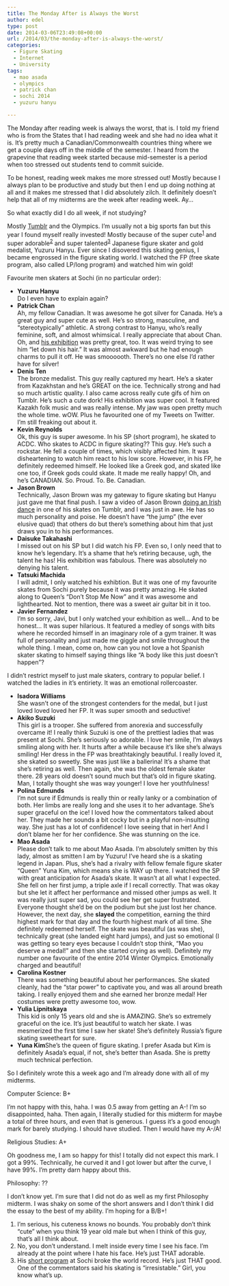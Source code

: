 ```yaml
---
title: The Monday After is Always the Worst
author: edel
type: post
date: 2014-03-06T23:49:08+00:00
url: /2014/03/the-monday-after-is-always-the-worst/
categories:
  - Figure Skating
  - Internet
  - University
tags:
  - mao asada
  - olympics
  - patrick chan
  - sochi 2014
  - yuzuru hanyu

---
```

The Monday after reading week is always the worst, that is. I told my friend who is from the States that I had reading week and she had no idea what it is. It&#8217;s pretty much a Canadian/Commonwealth countries thing where we get a couple days off in the middle of the semester. I heard from the grapevine that reading week started because mid-semester is a period when too stressed out students tend to commit suicide.

To be honest, reading week makes me more stressed out! Mostly because I always plan to be productive and study but then I end up doing nothing at all and it makes me stressed that I did absolutely zilch. It definitely doesn&#8217;t help that all of my midterms are the week after reading week. Ay&#8230;

So what exactly did I do all week, if not studying?

Mostly [Tumblr][1] and the Olympics. I&#8217;m usually not a big sports fan but this year I found myself really invested! Mostly because of the super cute<sup class="footnote"><a href="#foot_ajs-fn-id_1-593" id="back_ajs-fn-id_1-593">1</a></sup> and super adorable<sup class="footnote"><a href="#foot_ajs-fn-id_2-593" id="back_ajs-fn-id_2-593">2</a></sup> and super talented<sup class="footnote"><a href="#foot_ajs-fn-id_3-593" id="back_ajs-fn-id_3-593">3</a></sup> Japanese figure skater and gold medalist, Yuzuru Hanyu. Ever since I disovered this skating genius, I became engrossed in the figure skating world. I watched the FP (free skate program, also called LP/long program) and watched him win gold!

Favourite men skaters at Sochi (in no particular order):

  * **Yuzuru Hanyu**  
    Do I even have to explain again?
  * **Patrick Chan**  
    Ah, my fellow Canadian. It was awesome he got silver for Canada. He&#8217;s a great guy and super cute as well. He&#8217;s so strong, masculine, and &#8220;stereotypically&#8221; athletic. A strong contrast to Hanyu, who&#8217;s really feminine, soft, and almost whimsical. I really appreciate that about Chan. Oh, and [his exhibition][2] was pretty great, too. It was weird trying to see him &#8220;let down his hair.&#8221; It was almost awkward but he had enough charms to pull it off. He was smoooooth. There&#8217;s no one else I&#8217;d rather have for silver!
  * **Denis Ten**  
    The bronze medalist. This guy really captured my heart. He&#8217;s a skater from Kazakhstan and he&#8217;s GREAT on the ice. Technically strong and had so much artistic quality. I also came across really cute gifs of him on Tumblr. He&#8217;s such a cute dork! His exhibition was super cool. It featured Kazakh folk music and was really intense. My jaw was open pretty much the whole time. wOW. Plus he favourited one of my Tweets on Twitter. I&#8217;m still freaking out about it.
  * **Kevin Reynolds**  
    Ok, this guy is super awesome. In his SP (short program), he skated to ACDC. Who skates to ACDC in figure skating?? This guy. He&#8217;s such a rockstar. He fell a couple of times, which visibly affected him. It was disheartening to watch him react to his low score. However, in his FP, he definitely redeemed himself. He looked like a Greek god, and skated like one too, if Greek gods could skate. It made me really happy! Oh, and he&#8217;s CANADIAN. So. Proud. To. Be. Canadian.
  * **Jason Brown**  
    Technically, Jason Brown was my gateway to figure skating but Hanyu just gave me that final push. I saw a video of Jason Brown [doing an Irish dance][3] in one of his skates on Tumblr, and I was just in awe. He has so much personality and poise. He doesn&#8217;t have &#8220;the jump&#8221; (the ever elusive quad) that others do but there&#8217;s something about him that just draws you in to his performances.
  * **Daisuke Takahashi**  
    I missed out on his SP but I did watch his FP. Even so, I only need that to know he&#8217;s legendary. It&#8217;s a shame that he&#8217;s retiring because, ugh, the talent he has! His exhibition was fabulous. There was absolutely no denying his talent.
  * **Tatsuki Machida**  
    I will admit, I only watched his exhibtion. But it was one of my favourite skates from Sochi purely because it was pretty amazing. He skated along to Queen&#8217;s &#8220;Don&#8217;t Stop Me Now&#8221; and it was awesome and lighthearted. Not to mention, there was a sweet air guitar bit in it too.
  * **Javier Fernandez**  
    I&#8217;m so sorry, Javi, but I only watched your exhibition as well&#8230; And to be honest&#8230; It was super hilarious. It featured a medley of songs with bits where he recorded himself in an imaginary role of a gym trainer. It was full of personality and just made me giggle and smile throughout the whole thing. I mean, come on, how can you not love a hot Spanish skater skating to himself saying things like &#8220;A body like this just doesn&#8217;t happen&#8221;?

I didn&#8217;t restrict myself to just male skaters, contrary to popular belief. I watched the ladies in it&#8217;s entiriety. It was an emotional rollercoaster.

  * **Isadora Williams**  
    She wasn&#8217;t one of the strongest contenders for the medal, but I just loved loved loved her FP. It was super smooth and seductive!
  * **Akiko Suzuki**  
    This girl is a trooper. She suffered from anorexia and successfully overcame it! I really think Suzuki is one of the prettiest ladies that was present at Sochi. She&#8217;s seriously so adorable. I love her smile, I&#8217;m always smiling along with her. It hurts after a while because it&#8217;s like she&#8217;s always smiling! Her dress in the FP was breathtakingly beautiful. I really loved it, she skated so sweetly. She was just like a ballerina! It&#8217;s a shame that she&#8217;s retiring as well. Then again, she was the oldest female skater there. 28 years old doesn&#8217;t sound much but that&#8217;s old in figure skating. Man, I totally thought she was way younger! I love her youthfulness!
  * **Polina Edmunds**  
    I&#8217;m not sure if Edmunds is really thin or really lanky or a combination of both. Her limbs are really long and she uses it to her advantage. She&#8217;s super graceful on the ice! I loved how the commentators talked about her. They made her sounds a bit cocky but in a playful non-insulting way. She just has a lot of confidence! I love seeing that in her! And I don&#8217;t blame her for her confidence. She was stunning on the ice.
  * **Mao Asada**  
    Please don&#8217;t talk to me about Mao Asada. I&#8217;m absolutely smitten by this lady, almost as smitten I am by Yuzuru! I&#8217;ve heard she is a skating legend in Japan. Plus, she&#8217;s had a rivalry with fellow female figure skater &#8220;Queen&#8221; Yuna Kim, which means she is WAY up there. I watched the SP with great anticipation for Asada&#8217;s skate. It wasn&#8217;t at all what I expected. She fell on her first jump, a triple axle if I recall correctly. That was okay but she let it affect her performance and missed other jumps as well. It was really just super sad, you could see her get super frustrated. Everyone thought she&#8217;d be on the podium but she just lost her chance. However, the next day, she **slayed** the competition, earning the third highest mark for that day and the fourth highest mark of all time. She definitely redeemed herself. The skate was beautiful (as was she), technically great (she landed eight hard jumps), and just so emotional (I was getting so teary eyes because I couldn&#8217;t stop think, &#8220;Mao you deserve a medal!&#8221; and then she started crying as well). Definitely my number one favourite of the entire 2014 Winter Olympics. Emotionally charged and beautiful!
  * **Carolina Kostner**  
    There was something beautiful about her performances. She skated cleanly, had the &#8220;star power&#8221; to captivate you, and was all around breath taking. I really enjoyed them and she earned her bronze medal! Her costumes were pretty awesome too, wow.
  * **Yulia Lipnitskaya**  
    This kid is only 15 years old and she is AMAZING. She&#8217;s so extremely graceful on the ice. It&#8217;s just beautiful to watch her skate. I was mesmerized the first time I saw her skate! She&#8217;s definitely Russia&#8217;s figure skating sweetheart for sure.
  * **Yuna Kim**She&#8217;s the queen of figure skating. I prefer Asada but Kim is definitely Asada&#8217;s equal, if not, she&#8217;s better than Asada. She is pretty much technical perfection.

So I definitely wrote this a week ago and I&#8217;m already done with all of my midterms.

Computer Science: B+
  
I&#8217;m not happy with this, haha. I was 0.5 away from getting an A-! I&#8217;m so disappointed, haha. Then again, I literally studied for this midterm for maybe a total of three hours, and even that is generous. I guess it&#8217;s a good enough mark for barely studying. I should have studied. Then I would have my A-/A!

Religious Studies: A+
  
Oh goodness me, I am so happy for this! I totally did not expect this mark. I got a 99%. Technically, he curved it and I got lower but after the curve, I have 99%. I&#8217;m pretty darn happy about this.

Philosophy: ??
  
I don&#8217;t know yet. I&#8217;m sure that I did not do as well as my first Philosophy midterm. I was shaky on some of the short answers and I don&#8217;t think I did the essay to the best of my ability. I&#8217;m hoping for a B/B+!

<ol class="footnote">
  <li>
    <a id="foot_ajs-fn-id_1-593"></a>I&#8217;m serious, his cuteness knows no bounds. You probably don&#8217;t think &#8220;cute&#8221; when you think 19 year old male but when I think of this guy, that&#8217;s all I think about.&nbsp;&nbsp;<a class="ajs-back-link" href="#back_ajs-fn-id_1-593"></a>
  </li>
  <li>
    <a id="foot_ajs-fn-id_2-593"></a>No, you don&#8217;t understand. I melt inside every time I see his face. I&#8217;m already at the point where I hate his face. He&#8217;s just THAT adorable.&nbsp;&nbsp;<a class="ajs-back-link" href="#back_ajs-fn-id_2-593"></a>
  </li>
  <li>
    <a id="foot_ajs-fn-id_3-593"></a>His <a href="http://www.youtube.com/watch?v=mzv9T7zQIGw">short program</a> at Sochi broke the world record. He&#8217;s just THAT good. One of the commentators said his skating is &#8220;irresistable.&#8221; Girl, you know what&#8217;s up.&nbsp;&nbsp;<a class="ajs-back-link" href="#back_ajs-fn-id_3-593"></a>
  </li>
</ol>

<div id="ajs-fn-id_1-593" style="display:none;margin:0;" class="ajs-footnote-popup">
  <div>
    I&#8217;m serious, his cuteness knows no bounds. You probably don&#8217;t think &#8220;cute&#8221; when you think 19 year old male but when I think of this guy, that&#8217;s all I think about.
  </div>
</div>

<div id="ajs-fn-id_2-593" style="display:none;margin:0;" class="ajs-footnote-popup">
  <div>
    No, you don&#8217;t understand. I melt inside every time I see his face. I&#8217;m already at the point where I hate his face. He&#8217;s just THAT adorable.
  </div>
</div>

<div id="ajs-fn-id_3-593" style="display:none;margin:0;" class="ajs-footnote-popup">
  <div>
    His <a href="http://www.youtube.com/watch?v=mzv9T7zQIGw">short program</a> at Sochi broke the world record. He&#8217;s just THAT good. One of the commentators said his skating is &#8220;irresistable.&#8221; Girl, you know what&#8217;s up.
  </div>
</div>

 [1]: http://mazohystic.tumblr.com
 [2]: http://www.youtube.com/watch?v=eSPbjVsv1ug
 [3]: http://www.youtube.com/watch?v=wzlcVKFVWVI